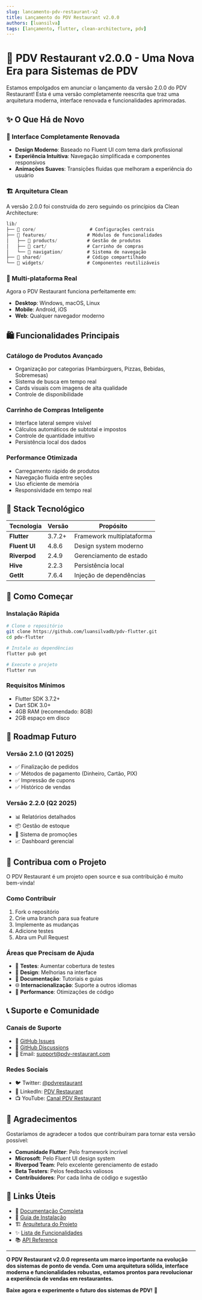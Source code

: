 ```yaml
---
slug: lancamento-pdv-restaurant-v2
title: Lançamento do PDV Restaurant v2.0.0
authors: [luansilva]
tags: [lançamento, flutter, clean-architecture, pdv]
---
```


# 🚀 PDV Restaurant v2.0.0 - Uma Nova Era para Sistemas de PDV

Estamos empolgados em anunciar o lançamento da versão 2.0.0 do PDV Restaurant! Esta é uma versão completamente reescrita que traz uma arquitetura moderna, interface renovada e funcionalidades aprimoradas.

<!--truncate-->

## ✨ O Que Há de Novo

### 🎨 Interface Completamente Renovada
- **Design Moderno**: Baseado no Fluent UI com tema dark profissional
- **Experiência Intuitiva**: Navegação simplificada e componentes responsivos
- **Animações Suaves**: Transições fluidas que melhoram a experiência do usuário

### 🏗️ Arquitetura Clean
A versão 2.0.0 foi construída do zero seguindo os princípios da Clean Architecture:

```dart
lib/
├── 📁 core/                    # Configurações centrais
├── 📁 features/               # Módulos de funcionalidades
│   ├── 📁 products/           # Gestão de produtos
│   ├── 📁 cart/               # Carrinho de compras
│   └── 📁 navigation/         # Sistema de navegação
├── 📁 shared/                 # Código compartilhado
└── 📁 widgets/                # Componentes reutilizáveis
```

### 📱 Multi-plataforma Real
Agora o PDV Restaurant funciona perfeitamente em:
- **Desktop**: Windows, macOS, Linux
- **Mobile**: Android, iOS
- **Web**: Qualquer navegador moderno

## 🛍️ Funcionalidades Principais

### Catálogo de Produtos Avançado
- Organização por categorias (Hambúrguers, Pizzas, Bebidas, Sobremesas)
- Sistema de busca em tempo real
- Cards visuais com imagens de alta qualidade
- Controle de disponibilidade

### Carrinho de Compras Inteligente
- Interface lateral sempre visível
- Cálculos automáticos de subtotal e impostos
- Controle de quantidade intuitivo
- Persistência local dos dados

### Performance Otimizada
- Carregamento rápido de produtos
- Navegação fluida entre seções
- Uso eficiente de memória
- Responsividade em tempo real

## 🔧 Stack Tecnológico

| Tecnologia | Versão | Propósito |
|-----------|--------|-----------|
| **Flutter** | 3.7.2+ | Framework multiplataforma |
| **Fluent UI** | 4.8.6 | Design system moderno |
| **Riverpod** | 2.4.9 | Gerenciamento de estado |
| **Hive** | 2.2.3 | Persistência local |
| **GetIt** | 7.6.4 | Injeção de dependências |

## 🚀 Como Começar

### Instalação Rápida
```bash
# Clone o repositório
git clone https://github.com/luansilvadb/pdv-flutter.git
cd pdv-flutter

# Instale as dependências
flutter pub get

# Execute o projeto
flutter run
```

### Requisitos Mínimos
- Flutter SDK 3.7.2+
- Dart SDK 3.0+
- 4GB RAM (recomendado: 8GB)
- 2GB espaço em disco

## 🔮 Roadmap Futuro

### Versão 2.1.0 (Q1 2025)
- ✅ Finalização de pedidos
- ✅ Métodos de pagamento (Dinheiro, Cartão, PIX)
- ✅ Impressão de cupons
- ✅ Histórico de vendas

### Versão 2.2.0 (Q2 2025)
- 📊 Relatórios detalhados
- 📦 Gestão de estoque
- 🎯 Sistema de promoções
- 📈 Dashboard gerencial

## 🤝 Contribua com o Projeto

O PDV Restaurant é um projeto open source e sua contribuição é muito bem-vinda!

### Como Contribuir
1. Fork o repositório
2. Crie uma branch para sua feature
3. Implemente as mudanças
4. Adicione testes
5. Abra um Pull Request

### Áreas que Precisam de Ajuda
- 🧪 **Testes**: Aumentar cobertura de testes
- 🎨 **Design**: Melhorias na interface
- 📖 **Documentação**: Tutoriais e guias
- 🌐 **Internacionalização**: Suporte a outros idiomas
- 🔧 **Performance**: Otimizações de código

## 📞 Suporte e Comunidade

### Canais de Suporte
- 🐛 [GitHub Issues](https://github.com/luansilvadb/pdv-flutter/issues)
- 💬 [GitHub Discussions](https://github.com/luansilvadb/pdv-flutter/discussions)
- 📧 Email: support@pdv-restaurant.com

### Redes Sociais
- 🐦 Twitter: [@pdvrestaurant](https://twitter.com/pdvrestaurant)
- 💼 LinkedIn: [PDV Restaurant](https://linkedin.com/company/pdv-restaurant)
- 📺 YouTube: [Canal PDV Restaurant](https://youtube.com/@pdvrestaurant)

## 🎉 Agradecimentos

Gostaríamos de agradecer a todos que contribuíram para tornar esta versão possível:

- **Comunidade Flutter**: Pelo framework incrível
- **Microsoft**: Pelo Fluent UI design system
- **Riverpod Team**: Pelo excelente gerenciamento de estado
- **Beta Testers**: Pelos feedbacks valiosos
- **Contribuidores**: Por cada linha de código e sugestão

## 🔗 Links Úteis

- 📖 [Documentação Completa](https://luansilvadb.github.io/pdv-flutter/)
- 🚀 [Guia de Instalação](https://luansilvadb.github.io/pdv-flutter/docs/getting-started)
- 🏗️ [Arquitetura do Projeto](https://luansilvadb.github.io/pdv-flutter/docs/architecture)
- ✨ [Lista de Funcionalidades](https://luansilvadb.github.io/pdv-flutter/docs/features)
- 📚 [API Reference](https://luansilvadb.github.io/pdv-flutter/docs/api-reference)

---

**O PDV Restaurant v2.0.0 representa um marco importante na evolução dos sistemas de ponto de venda. Com uma arquitetura sólida, interface moderna e funcionalidades robustas, estamos prontos para revolucionar a experiência de vendas em restaurantes.**

**Baixe agora e experimente o futuro dos sistemas de PDV!** 🚀